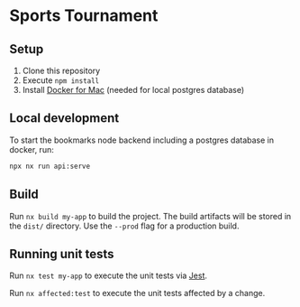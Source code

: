 # Sports Tournament

## Setup

1. Clone this repository
2. Execute `npm install`
3. Install [Docker for Mac](https://docs.docker.com/desktop/mac/install/) (needed for local postgres database)

## Local development

To start the bookmarks node backend including a postgres database in docker, run:

```bash
npx nx run api:serve
```

## Build

Run `nx build my-app` to build the project. The build artifacts will be stored in the `dist/` directory. Use the `--prod` flag for a production build.

## Running unit tests

Run `nx test my-app` to execute the unit tests via [Jest](https://jestjs.io).

Run `nx affected:test` to execute the unit tests affected by a change.
